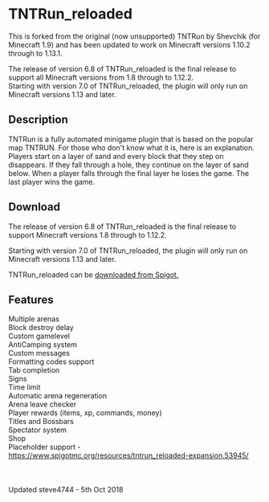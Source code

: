 # TNTRun_reloaded

This is forked from the original (now unsupported) TNTRun by Shevchik (for Minecraft 1.9) and has been updated to work on Minecraft versions 1.10.2 through to 1.13.1.

The release of version 6.8 of TNTRun\_reloaded is the final release to support all Minecraft versions from 1.8 through to 1.12.2.<br>
Starting with version 7.0 of TNTRun\_reloaded, the plugin will only run on Minecraft versions 1.13 and later.

## Description

TNTRun is a fully automated minigame plugin that is based on the popular map TNTRUN. For those who don't know what it is, here is an explanation.
Players start on a layer of sand and every block that they step on disappears. If they fall through a hole, they continue on the layer of sand below. 
When  a player falls through the final layer he loses the game. The last player wins the game.

## Download

The release of version 6.8 of TNTRun\_reloaded is the final release to support Minecraft versions 1.8 through to 1.12.2.<br>

Starting with version 7.0 of TNTRun\_reloaded, the plugin will only run on Minecraft versions 1.13 and later.

TNTRun\_reloaded can be [downloaded from Spigot.](https://www.spigotmc.org/resources/tntrun_reloaded.53359/ "TNTRun_reloaded")


## Features

Multiple arenas <br />
Block destroy delay <br />
Custom gamelevel <br />
AntiCamping system <br />
Custom messages <br />
Formatting codes support <br />
Tab completion <br>
Signs <br />
Time limit <br />
Automatic arena regeneration <br />
Arena leave checker <br />
Player rewards (items, xp, commands, money) <br />
Titles and Bossbars <br />
Spectator system <br />
Shop <br />
Placeholder support - https://www.spigotmc.org/resources/tntrun_reloaded-expansion.53945/ <br />
<br />
<br />
<br />
Updated steve4744 - 5th Oct 2018
